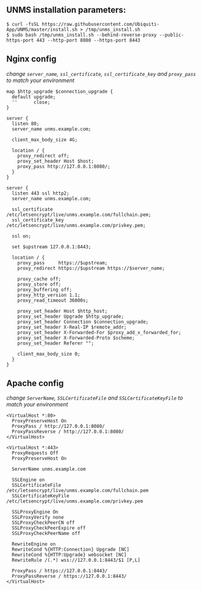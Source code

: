 ## UNMS installation parameters:

    $ curl -fsSL https://raw.githubusercontent.com/Ubiquiti-App/UNMS/master/install.sh > /tmp/unms_install.sh
    $ sudo bash /tmp/unms_install.sh --behind-reverse-proxy --public-https-port 443 --http-port 8080 --https-port 8443 

## Nginx config

*change `server_name`, `ssl_certificate`, `ssl_certificate_key` and `proxy_pass` to match your environment*

    map $http_upgrade $connection_upgrade {
      default upgrade;
      ''      close;
    }
    
    server {
      listen 80;
      server_name unms.example.com;

      client_max_body_size 4G;
    
      location / {
        proxy_redirect off;
        proxy_set_header Host $host;
        proxy_pass http://127.0.0.1:8080/;
      }
    }
    
    server {
      listen 443 ssl http2;
      server_name unms.example.com;
    
      ssl_certificate     /etc/letsencrypt/live/unms.example.com/fullchain.pem;
      ssl_certificate_key /etc/letsencrypt/live/unms.example.com/privkey.pem;
    
      ssl on;
    
      set $upstream 127.0.0.1:8443;
    
      location / {
        proxy_pass     https://$upstream;
        proxy_redirect https://$upstream https://$server_name;
    
        proxy_cache off;
        proxy_store off;
        proxy_buffering off;
        proxy_http_version 1.1;
        proxy_read_timeout 36000s;
    
        proxy_set_header Host $http_host;
        proxy_set_header Upgrade $http_upgrade;
        proxy_set_header Connection $connection_upgrade;
        proxy_set_header X-Real-IP $remote_addr;
        proxy_set_header X-Forwarded-For $proxy_add_x_forwarded_for;
        proxy_set_header X-Forwarded-Proto $scheme;
        proxy_set_header Referer "";
    
        client_max_body_size 0;
      }
    }

## Apache config

*change `ServerName`, `SSLCertificateFile` and `SSLCertificateKeyFile` to match your environment*

    <VirtualHost *:80>
      ProxyPreserveHost On
      ProxyPass / http://127.0.0.1:8080/
      ProxyPassReverse / http://127.0.0.1:8080/
    </VirtualHost>
    
    <VirtualHost *:443>
      ProxyRequests Off
      ProxyPreserveHost On
    
      ServerName unms.example.com
    
      SSLEngine on
      SSLCertificateFile /etc/letsencrypt/live/unms.example.com/fullchain.pem
      SSLCertificateKeyFile /etc/letsencrypt/live/unms.example.com/privkey.pem
    
      SSLProxyEngine On
      SSLProxyVerify none
      SSLProxyCheckPeerCN off
      SSLProxyCheckPeerExpire off
      SSLProxyCheckPeerName off
    
      RewriteEngine on
      RewriteCond %{HTTP:Connection} Upgrade [NC]
      RewriteCond %{HTTP:Upgrade} websocket [NC]
      RewriteRule /(.*) wss://127.0.0.1:8443/$1 [P,L]
    
      ProxyPass / https://127.0.0.1:8443/
      ProxyPassReverse / https://127.0.0.1:8443/
    </VirtualHost>